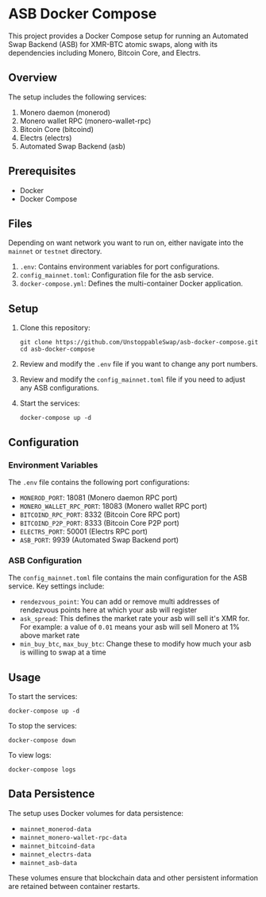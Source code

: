 # ASB Docker Compose

This project provides a Docker Compose setup for running an Automated Swap Backend (ASB) for XMR-BTC atomic swaps, along with its dependencies including Monero, Bitcoin Core, and Electrs.

## Overview

The setup includes the following services:

1. Monero daemon (monerod)
2. Monero wallet RPC (monero-wallet-rpc)
3. Bitcoin Core (bitcoind)
4. Electrs (electrs)
5. Automated Swap Backend (asb)

## Prerequisites

- Docker
- Docker Compose

## Files

Depending on want network you want to run on, either navigate into the `mainnet` or `testnet` directory.

1. `.env`: Contains environment variables for port configurations.
2. `config_mainnet.toml`: Configuration file for the asb service.
3. `docker-compose.yml`: Defines the multi-container Docker application.

## Setup

1. Clone this repository:
   ```
   git clone https://github.com/UnstoppableSwap/asb-docker-compose.git
   cd asb-docker-compose
   ```

2. Review and modify the `.env` file if you want to change any port numbers.

3. Review and modify the `config_mainnet.toml` file if you need to adjust any ASB configurations.

4. Start the services:
   ```
   docker-compose up -d
   ```

## Configuration

### Environment Variables

The `.env` file contains the following port configurations:

- `MONEROD_PORT`: 18081 (Monero daemon RPC port)
- `MONERO_WALLET_RPC_PORT`: 18083 (Monero wallet RPC port)
- `BITCOIND_RPC_PORT`: 8332 (Bitcoin Core RPC port)
- `BITCOIND_P2P_PORT`: 8333 (Bitcoin Core P2P port)
- `ELECTRS_PORT`: 50001 (Electrs RPC port)
- `ASB_PORT`: 9939 (Automated Swap Backend port)

### ASB Configuration

The `config_mainnet.toml` file contains the main configuration for the ASB service. Key settings include:

- `rendezvous_point`: You can add or remove multi addresses of rendezvous points here at which your asb will register
- `ask_spread`: This defines the market rate your asb will sell it's XMR for. For example: a value of `0.01` means your asb will sell Monero at 1% above market rate
- `min_buy_btc`, `max_buy_btc`: Change these to modify how much your asb is willing to swap at a time

## Usage

To start the services:
```
docker-compose up -d
```

To stop the services:
```
docker-compose down
```

To view logs:
```
docker-compose logs
```

## Data Persistence

The setup uses Docker volumes for data persistence:

- `mainnet_monerod-data`
- `mainnet_monero-wallet-rpc-data`
- `mainnet_bitcoind-data`
- `mainnet_electrs-data`
- `mainnet_asb-data`

These volumes ensure that blockchain data and other persistent information are retained between container restarts.